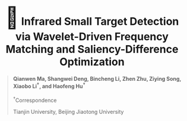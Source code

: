 <div align="center">
  
<h1><span style="font-size:2em;">🔴</span> Infrared Small Target Detection via Wavelet-Driven Frequency Matching and Saliency-Difference Optimization</h1>
</div>

> #### Qianwen Ma, Shangwei Deng, Bincheng Li, Zhen Zhu, Ziying Song, Xiaobo Li<sup>&dagger;</sup>, and Haofeng Hu<sup>&dagger;</sup>
> <sup>&dagger;</sup>Correspondence
>
> Tianjin University, Beijing Jiaotong University
